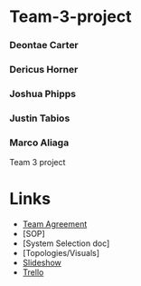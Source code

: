 # Team-3-project
### Deontae Carter
### Dericus Horner
### Joshua Phipps
### Justin Tabios 
### Marco Aliaga

Team 3 project
# Links
- [Team Agreement](https://docs.google.com/document/d/1G7o9wslHWrcdcIyhGLTfnsG3ztmW6cCKzJw0XU_VWDE/edit)
- [SOP]
- [System Selection doc]
- [Topologies/Visuals]
- [Slideshow](https://docs.google.com/presentation/d/1dPyzRTPf2aGJfoClzM-qQFnzpn36TnLyspsyvtsmA9A/edit) 
- [Trello](https://trello.com/b/Gq4Hd1kG/ops-301-team)
